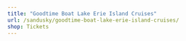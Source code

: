 ```yaml
---
title: "Goodtime Boat Lake Erie Island Cruises"
url: /sandusky/goodtime-boat-lake-erie-island-cruises/
shop: Tickets
---
```

